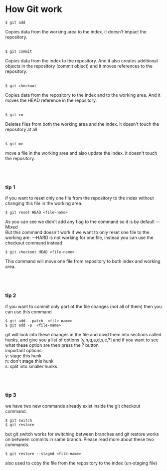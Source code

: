 # How Git work

```
$ git add 
```
Copies data from the working area to the index. it doesn't impact the repository.<br><br>
```
$ git commit 
```
Copies data from the index to the repository. And it also creates additional objects in the repository (commit object) and it moves references to the repository.<br><br>

```
$ git checkout 
```
Copies data from the repository to the index and to the working area. And it moves the HEAD reference in the repository.<br><br>

```
$ git rm 
```
Deletes files from both the working area and the index. it doesn't touch the repository at all<br><br>

```
$ git mv  
```
move a file in the working area and also update the index. it doesn't touch the repository.<br><br><br><br>

### tip 1
if you want to reset only one file from the repository to the index without changing this file in the working area.
```
$ git reset HEAD <file-name>
```
As you can see we didn't add any flag to the command so it is by default --Mixed<br>
But this command doesn't work if we want to only reset one file to the working are. --HARD is not working for one file,
instead you can use the checkout command instead 
```
$ git checkout HEAD <file-name>
```
This command will move one file from repository to both index and working area.<br><br><br><br>

### tip 2
if you want to commit only part of the file changes (not all of them) then you can use this command
```
$ git add --patch  <file-name>  
$ git add -p  <file-name>  
```
git will look into these changes in the file and divid them into sections called hunks. and give you a list of options [y,n,q,a,d,s,e,?] and if you want to see what these option are then press the ? button<br>
important options: <br>
y: stage this hunk <br>
n: don't stage this hunk <br>
s: split into smaller hunks<br><br><br><br>

### tip 3
we have two new commands already exist inside the git checkout command.
```
$ git switch
$ git restore
```
but git switch works for switching between branches and git restore works on between commits in same branch. Please read more about these two commands.
```
$ git restore --staged <file-name> 
```
also used to copy the file from the repository to the index (un-staging file)<br><br><br>